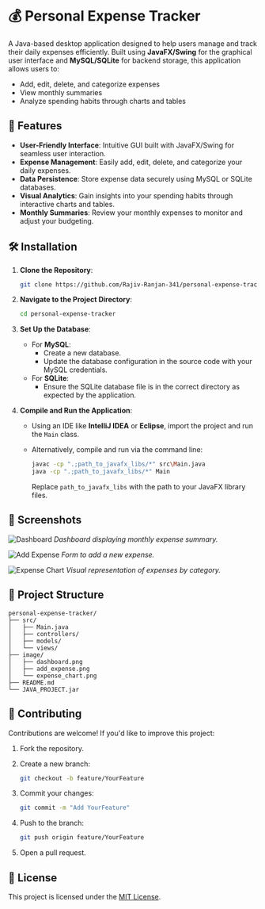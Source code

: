 # 💰 Personal Expense Tracker

A Java-based desktop application designed to help users manage and track their daily expenses efficiently. Built using **JavaFX/Swing** for the graphical user interface and **MySQL/SQLite** for backend storage, this application allows users to:

- Add, edit, delete, and categorize expenses
- View monthly summaries
- Analyze spending habits through charts and tables

## 🚀 Features

- **User-Friendly Interface**: Intuitive GUI built with JavaFX/Swing for seamless user interaction.
- **Expense Management**: Easily add, edit, delete, and categorize your daily expenses.
- **Data Persistence**: Store expense data securely using MySQL or SQLite databases.
- **Visual Analytics**: Gain insights into your spending habits through interactive charts and tables.
- **Monthly Summaries**: Review your monthly expenses to monitor and adjust your budgeting.

## 🛠️ Installation

1. **Clone the Repository**:

   ```bash
   git clone https://github.com/Rajiv-Ranjan-341/personal-expense-tracker.git
   ```

2. **Navigate to the Project Directory**:

   ```bash
   cd personal-expense-tracker
   ```

3. **Set Up the Database**:

   - For **MySQL**:
     - Create a new database.
     - Update the database configuration in the source code with your MySQL credentials.
   - For **SQLite**:
     - Ensure the SQLite database file is in the correct directory as expected by the application.

4. **Compile and Run the Application**:

   - Using an IDE like **IntelliJ IDEA** or **Eclipse**, import the project and run the `Main` class.
   - Alternatively, compile and run via the command line:

     ```bash
     javac -cp ".;path_to_javafx_libs/*" src\Main.java
     java -cp ".;path_to_javafx_libs/*" Main
     ```

     Replace `path_to_javafx_libs` with the path to your JavaFX library files.

## 📸 Screenshots

![Dashboard](image/dashboard.png)
*Dashboard displaying monthly expense summary.*

![Add Expense](image/add_expense.png)
*Form to add a new expense.*

![Expense Chart](image/expense_chart.png)
*Visual representation of expenses by category.*

## 📂 Project Structure

```
personal-expense-tracker/
├── src/
│   ├── Main.java
│   ├── controllers/
│   ├── models/
│   └── views/
├── image/
│   ├── dashboard.png
│   ├── add_expense.png
│   └── expense_chart.png
├── README.md
└── JAVA_PROJECT.jar
```

## 🤝 Contributing

Contributions are welcome! If you'd like to improve this project:

1. Fork the repository.
2. Create a new branch:

   ```bash
   git checkout -b feature/YourFeature
   ```

3. Commit your changes:

   ```bash
   git commit -m "Add YourFeature"
   ```

4. Push to the branch:

   ```bash
   git push origin feature/YourFeature
   ```

5. Open a pull request.

## 📄 License

This project is licensed under the [MIT License](LICENSE).
